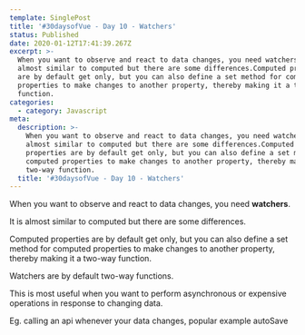 ```yaml
---
template: SinglePost
title: '#30daysofVue - Day 10 - Watchers'
status: Published
date: 2020-01-12T17:41:39.267Z
excerpt: >-
  When you want to observe and react to data changes, you need watchers.It is
  almost similar to computed but there are some differences.Computed properties
  are by default get only, but you can also define a set method for computed
  properties to make changes to another property, thereby making it a two-way
  function. 
categories:
  - category: Javascript
meta:
  description: >-
    When you want to observe and react to data changes, you need watchers.It is
    almost similar to computed but there are some differences.Computed
    properties are by default get only, but you can also define a set method for
    computed properties to make changes to another property, thereby making it a
    two-way function. 
  title: '#30daysofVue - Day 10 - Watchers'
---
```

When you want to observe and react to data changes, you need **watchers**.

It is almost similar to computed but there are some differences.

Computed properties are by default get only, but you can also define a set method for computed properties to make changes to another property, thereby making it a two-way function. 

Watchers are by default two-way functions. 

This is most useful when you want to perform asynchronous or expensive operations in response to changing data.

Eg. calling an api whenever your data changes, popular example autoSave
